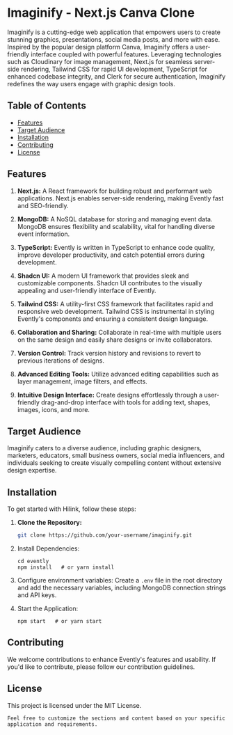 # Imaginify - Next.js Canva Clone

Imaginify is a cutting-edge web application that empowers users to create stunning graphics, presentations, social media posts, and more with ease. Inspired by the popular design platform Canva, Imaginify offers a user-friendly interface coupled with powerful features. Leveraging technologies such as Cloudinary for image management, Next.js for seamless server-side rendering, Tailwind CSS for rapid UI development, TypeScript for enhanced codebase integrity, and Clerk for secure authentication, Imaginify redefines the way users engage with graphic design tools.

## Table of Contents
- [Features](#features)
- [Target Audience](#target-audience)
- [Installation](#installation)
- [Contributing](#contributing)
- [License](#license)

## Features

1. **Next.js:**  A React framework for building robust and performant web applications. Next.js enables server-side rendering, making Evently fast and SEO-friendly.

2. **MongoDB:** A NoSQL database for storing and managing event data. MongoDB ensures flexibility and scalability, vital for handling diverse event information.

3. **TypeScript:** Evently is written in TypeScript to enhance code quality, improve developer productivity, and catch potential errors during development.

4. **Shadcn UI:** A modern UI framework that provides sleek and customizable components. Shadcn UI contributes to the visually appealing and user-friendly interface of Evently.

5. **Tailwind CSS:** A utility-first CSS framework that facilitates rapid and responsive web development. Tailwind CSS is instrumental in styling Evently's components and ensuring a consistent design language.

6. **Collaboration and Sharing:** Collaborate in real-time with multiple users on the same design and easily share designs or invite collaborators.

7. **Version Control:** Track version history and revisions to revert to previous iterations of designs.

8. **Advanced Editing Tools:** Utilize advanced editing capabilities such as layer management, image filters, and effects.

9. **Intuitive Design Interface:** Create designs effortlessly through a user-friendly drag-and-drop interface with tools for adding text, shapes, images, icons, and more.

## Target Audience

Imaginify caters to a diverse audience, including graphic designers, marketers, educators, small business owners, social media influencers, and individuals seeking to create visually compelling content without extensive design expertise.

## Installation

To get started with Hilink, follow these steps:

1. **Clone the Repository:**
   ```bash
   git clone https://github.com/your-username/imaginify.git
   ``` 
2. Install Dependencies:
    ``` 
    cd evently
    npm install   # or yarn install
    ```
3. Configure environment variables:
Create a `.env` file in the root directory and add the necessary variables, including MongoDB connection strings and API keys. 

4. Start the Application:

    ``` 
    npm start   # or yarn start
    ```
## Contributing

We welcome contributions to enhance Evently's features and usability. If you'd like to contribute, please follow our contribution guidelines.

## License

This project is licensed under the MIT License.

``` 
Feel free to customize the sections and content based on your specific application and requirements.
```
